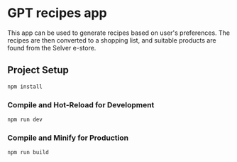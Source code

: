 # GPT recipes app

This app can be used to generate recipes based on user's preferences. The recipes are then converted to a shopping list, and suitable products are found from the Selver e-store.


## Project Setup

```sh
npm install
```

### Compile and Hot-Reload for Development

```sh
npm run dev
```

### Compile and Minify for Production

```sh
npm run build
```

